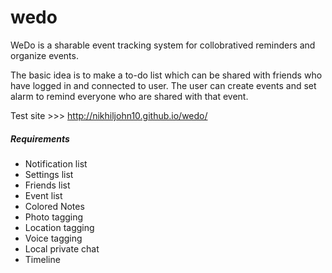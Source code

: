 wedo
====

WeDo is a sharable event tracking system for collobratived reminders and organize events.

The basic idea is to make a to-do list which can be shared with friends who have logged in and connected to user. The user can create events and set alarm to remind everyone who are shared with that event. 

Test site >>> http://nikhiljohn10.github.io/wedo/

##### Requirements
- Notification list
- Settings list
- Friends list
- Event list
- Colored Notes
- Photo tagging
- Location tagging
- Voice tagging
- Local private chat
- Timeline